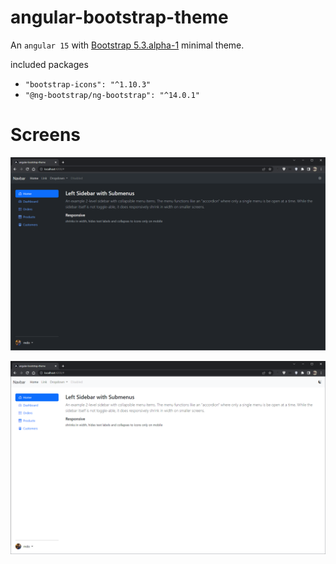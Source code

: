 # angular-bootstrap-theme

An `angular 15` with [Bootstrap 5.3.alpha-1](https://blog.getbootstrap.com/2022/12/24/bootstrap-5-3-0-alpha1/) minimal theme.

included packages
- `"bootstrap-icons": "^1.10.3"`
- `"@ng-bootstrap/ng-bootstrap": "^14.0.1"`


# Screens
![Dark theme](assets/dark.png?raw=true "dark")

![Light Theme](assets/light.png?raw=true "light")
